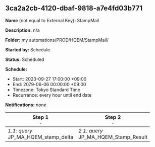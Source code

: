 ## 3ca2a2cb-4120-dbaf-9818-a7e4fd03b771

**Name** (not equal to External Key)**:** StampMail

**Description:** n/a

**Folder:** my automations/PROD/HQEM/StampMail/

**Started by:** Schedule

**Status:** Scheduled

**Schedule:**

* Start: 2023-09-27 17:00:00 +09:00
* End: 2079-06-06 00:00:00 +09:00
* Timezone: Tokyo Standard Time
* Recurrance: every hour until end date

**Notifications:** _none_


| Step 1<br>_<small>-</small>_ | Step 2<br>_<small>-</small>_ |
| --- | --- |
| _1.1: query_<br>JP_MA_HQEM_stamp_delta | _2.1: query_<br>JP_MA_HQEM_Stamp_Result |
